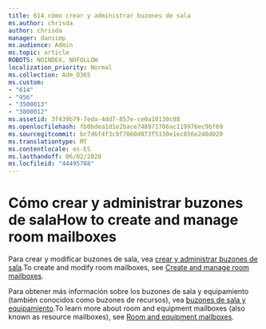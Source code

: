 ```yaml
---
title: 614 cómo crear y administrar buzones de sala
ms.author: chrisda
author: chrisda
manager: dansimp
ms.audience: Admin
ms.topic: article
ROBOTS: NOINDEX, NOFOLLOW
localization_priority: Normal
ms.collection: Adm_O365
ms.custom:
- "614"
- "956"
- "3500013"
- "3800012"
ms.assetid: 3f439b79-7eda-4dd7-857e-ce0a10130c88
ms.openlocfilehash: fb0bdea1d1e2bace748971706ac119976ec9bf69
ms.sourcegitcommit: bc7d6f4f3c9f7060d073f5130e1ec856e248d020
ms.translationtype: MT
ms.contentlocale: es-ES
ms.lasthandoff: 06/02/2020
ms.locfileid: "44495788"
---
```

# <a name="how-to-create-and-manage-room-mailboxes"></a><span data-ttu-id="46659-102">Cómo crear y administrar buzones de sala</span><span class="sxs-lookup"><span data-stu-id="46659-102">How to create and manage room mailboxes</span></span>

<span data-ttu-id="46659-103">Para crear y modificar buzones de sala, vea [crear y administrar buzones de sala](https://technet.microsoft.com/library/jj215781.aspx).</span><span class="sxs-lookup"><span data-stu-id="46659-103">To create and modify room mailboxes, see [Create and manage room mailboxes](https://technet.microsoft.com/library/jj215781.aspx).</span></span>

<span data-ttu-id="46659-104">Para obtener más información sobre los buzones de sala y equipamiento (también conocidos como buzones de recursos), vea [buzones de sala y equipamiento](https://docs.microsoft.com/microsoft-365/admin/manage/room-and-equipment-mailboxes).</span><span class="sxs-lookup"><span data-stu-id="46659-104">To learn more about room and equipment mailboxes (also known as resource mailboxes), see [Room and equipment mailboxes](https://docs.microsoft.com/microsoft-365/admin/manage/room-and-equipment-mailboxes).</span></span>
